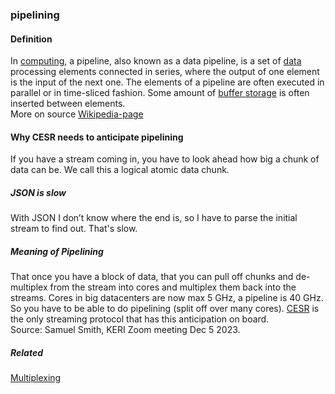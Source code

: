 ### pipelining

<h4>Definition</h4><p>In <a href="https://en.wikipedia.org/wiki/Computing">computing</a>, a pipeline, also known as a data pipeline, is a set of <a href="https://en.wikipedia.org/wiki/Data">data</a> processing elements connected in series, where the output of one element is the input of the next one. The elements of a pipeline are often executed in parallel or in time-sliced fashion. Some amount of <a href="https://en.wikipedia.org/wiki/Buffer_(computer_science)">buffer storage</a> is often inserted between elements.<br>More on source <a href="https://en.wikipedia.org/wiki/Pipeline_(computing)">Wikipedia-page</a></p><h4>Why CESR needs to anticipate pipelining</h4><p>If you have a stream coming in, you have to look ahead how big a chunk of data can be. We call this a logical atomic data chunk.</p><h5>JSON is slow</h5><p>With JSON I don’t know where the end is, so I have to parse the initial stream to find out. That&#39;s slow.</p><h5>Meaning of Pipelining</h5><p>That once you have a block of data, that you can pull off chunks and de-multiplex from the stream into cores and multiplex them back into the streams. Cores in big datacenters are now max 5 GHz, a pipeline is 40 GHz. So you have to be able to do pipelining (split off over many cores). <a href="CESR">CESR</a> is the only streaming protocol that has this anticipation on board.<br>Source: Samuel Smith, KERI Zoom meeting Dec 5 2023.</p><h5>Related</h5><p><a href="multiplexing">Multiplexing</a></p>